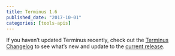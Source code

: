 ```yaml
---
title: Terminus 1.6
published_date: "2017-10-01"
categories: [tools-apis]
---
```

If you haven’t updated Terminus recently, check out the <a href="/terminus/updates#changelog" data-proofer-ignore>Terminus Changelog</a> to see what’s new and update to the <a href="/terminus/updates#update-to-the-current-release-" data-proofer-ignore>current release</a>.
